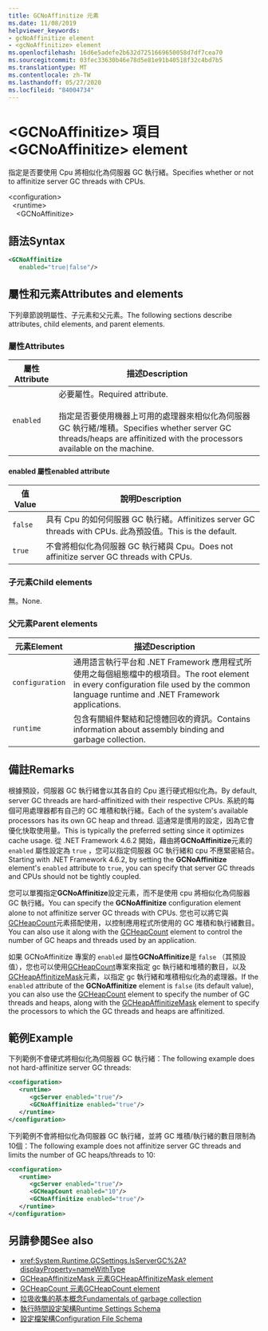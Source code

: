 ```yaml
---
title: GCNoAffinitize 元素
ms.date: 11/08/2019
helpviewer_keywords:
- gcNoAffinitize element
- <gcNoAffinitize> element
ms.openlocfilehash: 16d6e5adefe2b632d7251669650058d7df7cea70
ms.sourcegitcommit: 03fec33630b46e78d5e81e91b40518f32c4bd7b5
ms.translationtype: MT
ms.contentlocale: zh-TW
ms.lasthandoff: 05/27/2020
ms.locfileid: "84004734"
---
```

# <a name="gcnoaffinitize-element"></a><span data-ttu-id="d8d8e-102">\<GCNoAffinitize> 項目</span><span class="sxs-lookup"><span data-stu-id="d8d8e-102">\<GCNoAffinitize> element</span></span>

<span data-ttu-id="d8d8e-103">指定是否要使用 Cpu 將相似化為伺服器 GC 執行緒。</span><span class="sxs-lookup"><span data-stu-id="d8d8e-103">Specifies whether or not to affinitize server GC threads with CPUs.</span></span>

\<configuration>\
&nbsp;&nbsp;\<runtime>\
&nbsp;&nbsp;&nbsp;&nbsp;\<GCNoAffinitize>

## <a name="syntax"></a><span data-ttu-id="d8d8e-104">語法</span><span class="sxs-lookup"><span data-stu-id="d8d8e-104">Syntax</span></span>

```xml
<GCNoAffinitize
   enabled="true|false"/>
```

## <a name="attributes-and-elements"></a><span data-ttu-id="d8d8e-105">屬性和元素</span><span class="sxs-lookup"><span data-stu-id="d8d8e-105">Attributes and elements</span></span>

<span data-ttu-id="d8d8e-106">下列章節說明屬性、子元素和父元素。</span><span class="sxs-lookup"><span data-stu-id="d8d8e-106">The following sections describe attributes, child elements, and parent elements.</span></span>

### <a name="attributes"></a><span data-ttu-id="d8d8e-107">屬性</span><span class="sxs-lookup"><span data-stu-id="d8d8e-107">Attributes</span></span>

|<span data-ttu-id="d8d8e-108">屬性</span><span class="sxs-lookup"><span data-stu-id="d8d8e-108">Attribute</span></span>|<span data-ttu-id="d8d8e-109">描述</span><span class="sxs-lookup"><span data-stu-id="d8d8e-109">Description</span></span>|
|---------------|-----------------|
|`enabled`|<span data-ttu-id="d8d8e-110">必要屬性。</span><span class="sxs-lookup"><span data-stu-id="d8d8e-110">Required attribute.</span></span><br /><br /><span data-ttu-id="d8d8e-111">指定是否要使用機器上可用的處理器來相似化為伺服器 GC 執行緒/堆積。</span><span class="sxs-lookup"><span data-stu-id="d8d8e-111">Specifies whether server GC threads/heaps are affinitized with the processors available on the machine.</span></span>|

#### <a name="enabled-attribute"></a><span data-ttu-id="d8d8e-112">enabled 屬性</span><span class="sxs-lookup"><span data-stu-id="d8d8e-112">enabled attribute</span></span>

|<span data-ttu-id="d8d8e-113">值</span><span class="sxs-lookup"><span data-stu-id="d8d8e-113">Value</span></span>|<span data-ttu-id="d8d8e-114">說明</span><span class="sxs-lookup"><span data-stu-id="d8d8e-114">Description</span></span>|
|-----------|-----------------|
|`false`|<span data-ttu-id="d8d8e-115">具有 Cpu 的如何伺服器 GC 執行緒。</span><span class="sxs-lookup"><span data-stu-id="d8d8e-115">Affinitizes server GC threads with CPUs.</span></span> <span data-ttu-id="d8d8e-116">此為預設值。</span><span class="sxs-lookup"><span data-stu-id="d8d8e-116">This is the default.</span></span>|
|`true`|<span data-ttu-id="d8d8e-117">不會將相似化為伺服器 GC 執行緒與 Cpu。</span><span class="sxs-lookup"><span data-stu-id="d8d8e-117">Does not affinitize server GC threads with CPUs.</span></span>|

### <a name="child-elements"></a><span data-ttu-id="d8d8e-118">子元素</span><span class="sxs-lookup"><span data-stu-id="d8d8e-118">Child elements</span></span>

<span data-ttu-id="d8d8e-119">無。</span><span class="sxs-lookup"><span data-stu-id="d8d8e-119">None.</span></span>

### <a name="parent-elements"></a><span data-ttu-id="d8d8e-120">父元素</span><span class="sxs-lookup"><span data-stu-id="d8d8e-120">Parent elements</span></span>

|<span data-ttu-id="d8d8e-121">元素</span><span class="sxs-lookup"><span data-stu-id="d8d8e-121">Element</span></span>|<span data-ttu-id="d8d8e-122">描述</span><span class="sxs-lookup"><span data-stu-id="d8d8e-122">Description</span></span>|
|-------------|-----------------|
|`configuration`|<span data-ttu-id="d8d8e-123">通用語言執行平台和 .NET Framework 應用程式所使用之每個組態檔中的根項目。</span><span class="sxs-lookup"><span data-stu-id="d8d8e-123">The root element in every configuration file used by the common language runtime and .NET Framework applications.</span></span>|
|`runtime`|<span data-ttu-id="d8d8e-124">包含有關組件繫結和記憶體回收的資訊。</span><span class="sxs-lookup"><span data-stu-id="d8d8e-124">Contains information about assembly binding and garbage collection.</span></span>|

## <a name="remarks"></a><span data-ttu-id="d8d8e-125">備註</span><span class="sxs-lookup"><span data-stu-id="d8d8e-125">Remarks</span></span>

<span data-ttu-id="d8d8e-126">根據預設，伺服器 GC 執行緒會以其各自的 Cpu 進行硬式相似化為。</span><span class="sxs-lookup"><span data-stu-id="d8d8e-126">By default, server GC threads are hard-affinitized with their respective CPUs.</span></span> <span data-ttu-id="d8d8e-127">系統的每個可用處理器都有自己的 GC 堆積和執行緒。</span><span class="sxs-lookup"><span data-stu-id="d8d8e-127">Each of the system's available processors has its own GC heap and thread.</span></span> <span data-ttu-id="d8d8e-128">這通常是慣用的設定，因為它會優化快取使用量。</span><span class="sxs-lookup"><span data-stu-id="d8d8e-128">This is typically the preferred setting since it optimizes cache usage.</span></span> <span data-ttu-id="d8d8e-129">從 .NET Framework 4.6.2 開始，藉由將**GCNoAffinitize**元素的 `enabled` 屬性設定為 `true` ，您可以指定伺服器 GC 執行緒和 cpu 不應緊密結合。</span><span class="sxs-lookup"><span data-stu-id="d8d8e-129">Starting with .NET Framework 4.6.2, by setting the **GCNoAffinitize** element's `enabled` attribute to `true`, you can specify that server GC threads and CPUs should not be tightly coupled.</span></span>

<span data-ttu-id="d8d8e-130">您可以單獨指定**GCNoAffinitize**設定元素，而不是使用 cpu 將相似化為伺服器 GC 執行緒。</span><span class="sxs-lookup"><span data-stu-id="d8d8e-130">You can specify the **GCNoAffinitize** configuration element alone to not affinitize server GC threads with CPUs.</span></span> <span data-ttu-id="d8d8e-131">您也可以將它與[GCHeapCount](gcheapcount-element.md)元素搭配使用，以控制應用程式所使用的 GC 堆積和執行緒數目。</span><span class="sxs-lookup"><span data-stu-id="d8d8e-131">You can also use it along with the [GCHeapCount](gcheapcount-element.md) element to control the number of GC heaps and threads used by an application.</span></span>

<span data-ttu-id="d8d8e-132">如果 GCNoAffinitize 專案的 `enabled` 屬性**GCNoAffinitize**是 `false` （其預設值），您也可以使用[GCHeapCount](gcheapcount-element.md)專案來指定 gc 執行緒和堆積的數目，以及[GCHeapAffinitizeMask](gcheapaffinitizemask-element.md)元素，以指定 gc 執行緒和堆積相似化為的處理器。</span><span class="sxs-lookup"><span data-stu-id="d8d8e-132">If the `enabled` attribute of the **GCNoAffinitize** element is `false` (its default value), you can also use the [GCHeapCount](gcheapcount-element.md) element to specify the number of GC threads and heaps, along with the [GCHeapAffinitizeMask](gcheapaffinitizemask-element.md) element to specify the processors to which the GC threads and heaps are affinitized.</span></span>

## <a name="example"></a><span data-ttu-id="d8d8e-133">範例</span><span class="sxs-lookup"><span data-stu-id="d8d8e-133">Example</span></span>

<span data-ttu-id="d8d8e-134">下列範例不會硬式將相似化為伺服器 GC 執行緒：</span><span class="sxs-lookup"><span data-stu-id="d8d8e-134">The following example does not hard-affinitize server GC threads:</span></span>

```xml
<configuration>
   <runtime>
      <gcServer enabled="true"/>
      <GCNoAffinitize enabled="true"/>
   </runtime>
</configuration>
```

<span data-ttu-id="d8d8e-135">下列範例不會將相似化為伺服器 GC 執行緒，並將 GC 堆積/執行緒的數目限制為10個：</span><span class="sxs-lookup"><span data-stu-id="d8d8e-135">The following example does not affinitize server GC threads and limits the number of GC heaps/threads to 10:</span></span>

```xml
<configuration>
   <runtime>
      <gcServer enabled="true"/>
      <GCHeapCount enabled="10"/>
      <GCNoAffinitize enabled="true"/>
   </runtime>
</configuration>
```

## <a name="see-also"></a><span data-ttu-id="d8d8e-136">另請參閱</span><span class="sxs-lookup"><span data-stu-id="d8d8e-136">See also</span></span>

- <xref:System.Runtime.GCSettings.IsServerGC%2A?displayProperty=nameWithType>
- [<span data-ttu-id="d8d8e-137">GCHeapAffinitizeMask 元素</span><span class="sxs-lookup"><span data-stu-id="d8d8e-137">GCHeapAffinitizeMask element</span></span>](gcheapaffinitizemask-element.md)
- [<span data-ttu-id="d8d8e-138">GCHeapCount 元素</span><span class="sxs-lookup"><span data-stu-id="d8d8e-138">GCHeapCount element</span></span>](gcheapcount-element.md)
- [<span data-ttu-id="d8d8e-139">垃圾收集的基本概念</span><span class="sxs-lookup"><span data-stu-id="d8d8e-139">Fundamentals of garbage collection</span></span>](../../../../standard/garbage-collection/fundamentals.md)
- [<span data-ttu-id="d8d8e-140">執行時間設定架構</span><span class="sxs-lookup"><span data-stu-id="d8d8e-140">Runtime Settings Schema</span></span>](index.md)
- [<span data-ttu-id="d8d8e-141">設定檔架構</span><span class="sxs-lookup"><span data-stu-id="d8d8e-141">Configuration File Schema</span></span>](../index.md)
